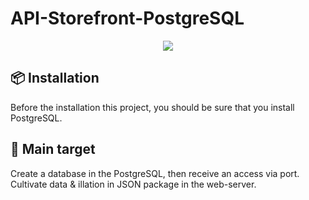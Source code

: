 # API-Storefront-PostgreSQL
<p align="center">
  <img src="https://media.giphy.com/media/UDXM9DS5SBXCr2gsUi/giphy.gif">
</p>
<h2> 📦 Installation </h2>
<p> Before the installation this project, you should be sure that you install PostgreSQL. </p>
<h2> 🎯 Main target </h2>
<p> Create a database in the PostgreSQL, then receive an access via port. Cultivate data & illation in JSON package in the web-server. </p>
